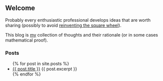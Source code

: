 ## Welcome

Probably every enthusiastic professional develops
ideas that are worth sharing (possibly to avoid 
[reinventing the square wheel][square]).

This blog is [my][cv] collection of thoughts and
their rationale (or in some cases mathematical proof).

[cv]:     https://mpetruska.github.io/cv
[square]: https://en.wikipedia.org/wiki/Anti-pattern

### Posts

<ul>
  {% for post in site.posts %}
    <li>
      <a href="{{ post.url }}">{{ post.title }}</a>
      {{ post.excerpt }}
    </li>
  {% endfor %}
</ul>
